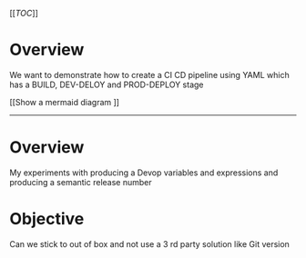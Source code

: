 [[_TOC_]]

# Overview
We want to demonstrate how to create a CI CD pipeline using YAML which has a BUILD, DEV-DELOY and PROD-DEPLOY stage

[[Show a mermaid diagram ]]


---


# Overview
My experiments with producing a Devop variables and expressions and producing a semantic release number

# Objective
Can we stick to out of box and not use a 3 rd party solution like Git version


